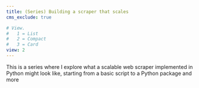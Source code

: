 ```yaml
---
title: (Series) Building a scraper that scales
cms_exclude: true

# View.
#   1 = List
#   2 = Compact
#   3 = Card
view: 2
---
```


This is a series where I explore what a scalable web scraper implemented in
Python might look like, starting from a basic script to a Python package and
more
